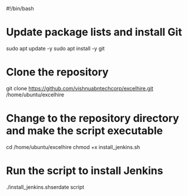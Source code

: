 #!/bin/bash
# Update package lists and install Git
sudo apt update -y
sudo apt install -y git                                                        

# Clone the repository
git clone https://github.com/vishnuabntechcorp/excelhire.git /home/ubuntu/excelhire

# Change to the repository directory and make the script executable
cd /home/ubuntu/excelhire
chmod +x install_jenkins.sh

# Run the script to install Jenkins
./install_jenkins.shserdate script







